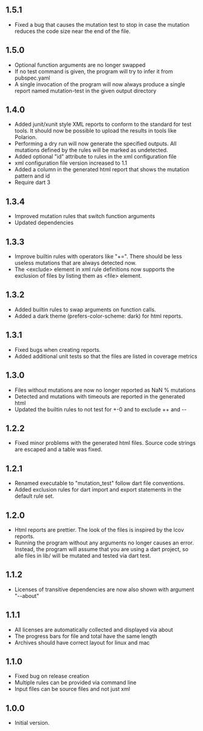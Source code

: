 ## 1.5.1
 - Fixed a bug that causes the mutation test to stop in case the mutation reduces the code size near the end of the file.

## 1.5.0
 - Optional function arguments are no longer swapped
 - If no test command is given, the program will try to infer it from pubspec.yaml
 - A single invocation of the program will now always produce a single report named mutation-test in the given output directory

## 1.4.0
 - Added junit/xunit style XML reports to conform to the standard for test tools.
   It should now be possible to upload the results in tools like Polarion.
 - Performing a dry run will now generate the specified outputs. All mutations
   defined by the rules will be marked as undetected.
 - Added optional "id" attribute to rules in the xml configuration file
 - xml configuration file version increased to 1.1
 - Added a column in the generated html report that shows the mutation pattern and id
 - Require dart 3

## 1.3.4
 - Improved mutation rules that switch function arguments
 - Updated dependencies

## 1.3.3
 - Improve builtin rules with operators like "+=". There should be less useless mutations that are always detected now.
 - The \<exclude\> element in xml rule definitions now supports the exclusion of files by listing them as \<file\> element.

## 1.3.2
 - Added builtin rules to swap arguments on function calls.
 - Added a dark theme (prefers-color-scheme: dark) for html reports.

## 1.3.1
 - Fixed bugs when creating reports.
 - Added additional unit tests so that the files are listed in coverage metrics

## 1.3.0
 - Files without mutations are now no longer reported as NaN % mutations
 - Detected and mutations with timeouts are reported in the generated html
 - Updated the builtin rules to not test for +-0 and to exclude ++ and --

## 1.2.2
 - Fixed minor problems with the generated html files. Source code strings are escaped and a table was fixed.

## 1.2.1
 - Renamed executable to "mutation_test" follow dart file conventions.
 - Added exclusion rules for dart import and export statements in the default rule set.

## 1.2.0

- Html reports are prettier. The look of the files is inspired by the lcov reports.
- Running the program without any arguments no longer causes an error. Instead, the program
  will assume that you are using a dart project, so alle files in lib/ will be mutated and
  tested via dart test.

## 1.1.2

- Licenses of transitive dependencies are now also shown with argument "--about"

## 1.1.1

- All licenses are automatically collected and displayed via about
- The progress bars for file and total have the same length
- Archives should have correct layout for linux and mac


## 1.1.0

- Fixed bug on release creation
- Multiple rules can be provided via command line
- Input files can be source files and not just xml

## 1.0.0

- Initial version.
